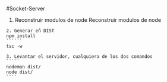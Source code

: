 #Socket-Server
1. Reconstruir modulos de node
Reconstruir modulos de node
```````
2. Generar eñ DIST
npm install
``````
tsc -w

3. Levantar el servidor, cualquiera de los dos comandos
`````
nodemon dist/
node dist/
````
